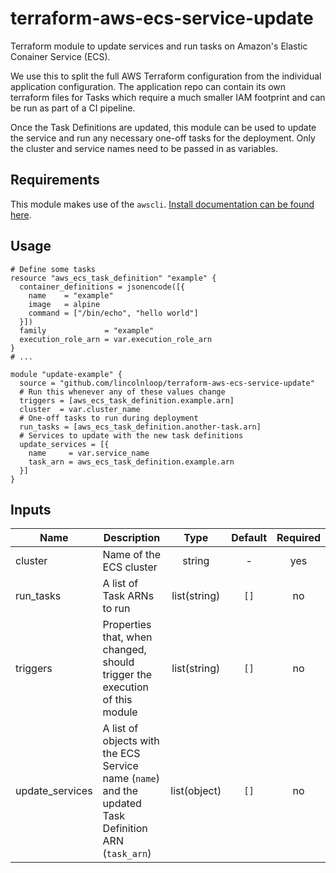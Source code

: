 # terraform-aws-ecs-service-update

Terraform module to update services and run tasks on Amazon's Elastic Conainer Service (ECS).

We use this to split the full AWS Terraform configuration from the individual application configuration. The application repo can contain its own terraform files for Tasks which require a much smaller IAM footprint and can be run as part of a CI pipeline.

Once the Task Definitions are updated, this module can be used to update the service and run any necessary one-off tasks for the deployment. Only the cluster and service names need to be passed in as variables.

## Requirements

This module makes use of the `awscli`. [Install documentation can be found here](https://docs.aws.amazon.com/cli/latest/userguide/cli-chap-install.html).

## Usage


```hcl-terraform
# Define some tasks
resource "aws_ecs_task_definition" "example" {
  container_definitions = jsonencode([{
    name    = "example"
    image   = alpine
    command = ["/bin/echo", "hello world"]
  }])
  family             = "example"
  execution_role_arn = var.execution_role_arn
}
# ...

module "update-example" {
  source = "github.com/lincolnloop/terraform-aws-ecs-service-update"
  # Run this whenever any of these values change
  triggers = [aws_ecs_task_definition.example.arn]
  cluster  = var.cluster_name
  # One-off tasks to run during deployment
  run_tasks = [aws_ecs_task_definition.another-task.arn]
  # Services to update with the new task definitions
  update_services = [{
    name     = var.service_name
    task_arn = aws_ecs_task_definition.example.arn
  }]
}
```

## Inputs

| Name | Description | Type | Default | Required |
|------|-------------|:----:|:-----:|:-----:|
| cluster | Name of the ECS cluster | string | - | yes |
| run_tasks | A list of Task ARNs to run | list(string) | `[]` | no |
| triggers | Properties that, when changed, should trigger the execution of this module | list(string) | `[]` | no |
| update_services | A list of objects with the ECS Service name (`name`) and the updated Task Definition ARN (`task_arn`) | list(object) | `[]` | no |
